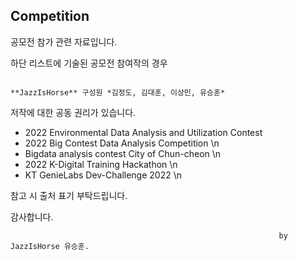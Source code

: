 ## Competition

공모전 참가 관련 자료입니다.



하단 리스트에 기술된 공모전 참여작의 경우

```

**JazzIsHorse** 구성원 *김정도, 김대훈, 이상민, 유승훈*

```

저작에 대한 공동 권리가 있습니다.




- 2022 Environmental Data Analysis and Utilization Contest
- 2022 Big Contest Data Analysis Competition \n
- Bigdata analysis contest City of Chun-cheon \n
- 2022 K-Digital Training Hackathon \n
- KT GenieLabs Dev-Challenge 2022 \n




참고 시 출처 표기 부탁드립니다.

감사합니다.


                                                                by JazzIsHorse 유승훈.
